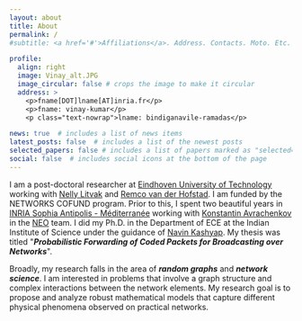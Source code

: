 ```yaml
---
layout: about
title: About
permalink: /
#subtitle: <a href='#'>Affiliations</a>. Address. Contacts. Moto. Etc.

profile:
  align: right
  image: Vinay_alt.JPG
  image_circular: false # crops the image to make it circular
  address: >
    <p>fname[DOT]lname[AT]inria.fr</p>
    <p>fname: vinay-kumar</p>
    <p class="text-nowrap">lname: bindiganavile-ramadas</p>

news: true  # includes a list of news items
latest_posts: false  # includes a list of the newest posts
selected_papers: false # includes a list of papers marked as "selected={true}"
social: false  # includes social icons at the bottom of the page
---
```

I am a post-doctoral researcher at [Eindhoven University of Technology](https://research.tue.nl/en/organisations/statistics-probability-and-operations-research/persons/) working with [Nelly Litvak](https://www.tue.nl/en/research/researchers/nelly-litvak) and [Remco van der Hofstad](https://www.win.tue.nl/~rhofstad/). I am funded by the NETWORKS COFUND program. Prior to this, I spent two beautiful years in [INRIA Sophia Antipolis - Méditerranée](https://www.inria.fr/fr/centre-inria-sophia-antipolis-mediterranee) working with [Konstantin Avrachenkov](https://www-sop.inria.fr/members/Konstantin.Avratchenkov/me.html) in the [NEO](https://team.inria.fr/neo/) team. I did my Ph.D. in the Department of ECE at the Indian Institute of Science under the guidance of [Navin Kashyap](https://ece.iisc.ac.in/~nkashyap/). My thesis was titled "***Probabilistic Forwarding of Coded Packets for Broadcasting over Networks***".

Broadly, my research falls in the area of ***random graphs*** and ***network science***. I am interested in problems that involve a graph structure and complex interactions between the network elements. My research goal is to propose and analyze robust mathematical models that capture different physical phenomena observed on practical networks.
